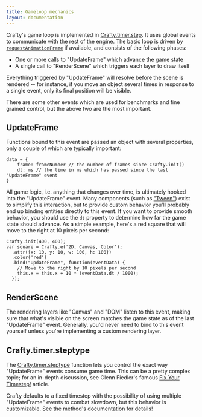 ```yaml
---
title: Gameloop mechanics
layout: documentation
---
```


Crafty's game loop is implemented in [Crafty.timer.step](/api/Crafty-timer.html#Crafty-timer-step).  It uses global events to communicate with the rest of the engine.  The basic loop is driven by [`requestAnimationFrame`](https://developer.mozilla.org/en-US/docs/Web/API/window/requestAnimationFrame) if available, and consists of the following phases:

- One or more calls to "UpdateFrame" which advance the game state
- A single call to "RenderScene" which triggers each layer to draw itself

Everything triggered by "UpdateFrame" will resolve before the scene is rendered -- for instance, if you move an object several times in response to a single event, only its final position will be visible.

There are some other events which are used for benchmarks and fine grained control, but the above two are the most important.

## UpdateFrame

Functions bound to this event are passed an object with several properties, only a couple of which are typically important:

```
data = {
	frame: frameNumber // the number of frames since Crafty.init()
	dt: ms // the time in ms which has passed since the last "UpdateFrame" event
}

```

All game logic, i.e. anything that changes over time, is ultimately hooked into the "UpdateFrame" event.  Many components (such as ["Tween"](/api/Tween.html)) exist to simplify this interaction, but to provide custom behavior you'll probably end up binding entities  directly to this event.  If you want to provide smooth behavior, you should use the `dt` property to determine how far the game state should advance.  As a simple example, here's a red square that will move to the right at 10 pixels per second:

```
Crafty.init(400, 400);
var square = Crafty.e('2D, Canvas, Color');
  .attr({x: 10, y: 10, w: 100, h: 100})
  .color('red')
  .bind("UpdateFrame", function(eventData) {
    // Move to the right by 10 pixels per second
    this.x = this.x + 10 * (eventData.dt / 1000);
  });

```

## RenderScene

The rendering layers like "Canvas" and "DOM" listen to this event, making sure that what's visible on the screen matches  the game state as of the last "UpdateFrame" event.  Generally, you'd never need to bind to this event yourself unless you're implementing a custom rendering layer.

## Crafty.timer.steptype

The [Crafty.timer.steptype](/api/Crafty-timer.html#Crafty-timer-steptype) function lets you control the exact way "UpdateFrame" events consume game time.  This can be a pretty complex topic; for an in-depth discussion, see Glenn Fiedler's famous [Fix Your Timestep!](http://gafferongames.com/game-physics/fix-your-timestep/) article.

Crafty defaults to a fixed timestep with the possibility of using multiple "UpdateFrame" events to combat slowdown, but this behavior is customizable.  See the method's documentation for details!








